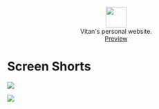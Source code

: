 <p align="center" class="has-mb-6">
<img class="not-gallery-item" height="48" src="https://cdn.jsdelivr.net/gh/ivitan/Picture@master/imageslogo.svg">
<br> Vitan's personal website.
<br>
<a href="https://ivitan.com">Preview</a> 

# Screen Shorts

![](https://cdn.jsdelivr.net/gh/ivitan/Picture@master/images/20200706084124.png)

![](https://cdn.jsdelivr.net/gh/ivitan/Picture@master/images/20200706083456.png)